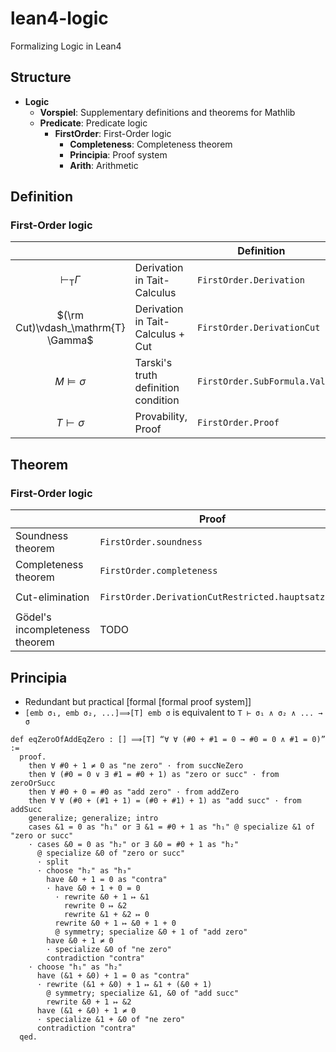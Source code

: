 # lean4-logic
Formalizing Logic in Lean4

## Structure
- **Logic**
  - **Vorspiel**: Supplementary definitions and theorems for Mathlib
  - **Predicate**: Predicate logic
    - **FirstOrder**: First-Order logic
      - **Completeness**: Completeness theorem
      - **Principia**: Proof system
      - **Arith**: Arithmetic

## Definition
### First-Order logic

|                                     |                                     | Definition                   | Notation |
| :----:                              | ----                                | ----                         | :----:   |
| $\vdash_\mathrm{T} \Gamma$          | Derivation in Tait-Calculus         |  `FirstOrder.Derivation`     | `⊢ᵀ Γ`    |
| $(\rm Cut)\vdash_\mathrm{T} \Gamma$ | Derivation in Tait-Calculus + Cut   |  `FirstOrder.DerivationCut`     | `⊢ᶜ Γ`    |
| $M \models \sigma$                  | Tarski's truth definition condition |  `FirstOrder.SubFormula.Val` | `M ⊧₁ σ` |
| $T \vdash \sigma$                   | Provability, Proof                  |  `FirstOrder.Proof`          | `T ⊢ σ`  |

## Theorem
### First-Order logic

|                                | Proof                     | Proposition      | 
| ----                           |  ----                     | :----:           |
| Soundness theorem              | `FirstOrder.soundness`    | `T ⊢ σ → T ⊨ σ` |
| Completeness theorem           | `FirstOrder.completeness` | `T ⊨ σ → T ⊢ σ` |
| Cut-elimination                | `FirstOrder.DerivationCutRestricted.hauptsatz`    | `⊢ᶜ Δ → ⊢ᵀ Δ`   |
| Gödel's incompleteness theorem | TODO                      |                  |

## Principia
- Redundant but practical [formal [formal proof system]]
- `[emb σ₁, emb σ₂, ...]⟹[T] emb σ` is equivalent to `T ⊢ σ₁ ∧ σ₂ ∧ ... → σ`

```code:eqZeroOfAddEqZero.lean
def eqZeroOfAddEqZero : [] ⟹[T] “∀ ∀ (#0 + #1 = 0 → #0 = 0 ∧ #1 = 0)” :=
  proof.
    then ∀ #0 + 1 ≠ 0 as "ne zero" · from succNeZero
    then ∀ (#0 = 0 ∨ ∃ #1 = #0 + 1) as "zero or succ" · from zeroOrSucc
    then ∀ #0 + 0 = #0 as "add zero" · from addZero
    then ∀ ∀ (#0 + (#1 + 1) = (#0 + #1) + 1) as "add succ" · from addSucc  
    generalize; generalize; intro
    cases &1 = 0 as "h₁" or ∃ &1 = #0 + 1 as "h₁" @ specialize &1 of "zero or succ"
    · cases &0 = 0 as "h₂" or ∃ &0 = #0 + 1 as "h₂"
      @ specialize &0 of "zero or succ"
      · split
      · choose "h₂" as "h₃"
        have &0 + 1 = 0 as "contra"
        · have &0 + 1 + 0 = 0
          · rewrite &0 + 1 ↦ &1
            rewrite 0 ↦ &2
            rewrite &1 + &2 ↦ 0
          rewrite &0 + 1 ↦ &0 + 1 + 0
          @ symmetry; specialize &0 + 1 of "add zero"
        have &0 + 1 ≠ 0
        · specialize &0 of "ne zero"
        contradiction "contra"
    · choose "h₁" as "h₂"
      have (&1 + &0) + 1 = 0 as "contra"
      · rewrite (&1 + &0) + 1 ↦ &1 + (&0 + 1)
        @ symmetry; specialize &1, &0 of "add succ"
        rewrite &0 + 1 ↦ &2
      have (&1 + &0) + 1 ≠ 0 
      · specialize &1 + &0 of "ne zero"
      contradiction "contra"
  qed.
```
